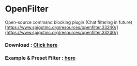 # OpenFilter
Open-source command blocking plugin (Chat filtering in future)
[https://www.spigotmc.org/resources/openfilter.33240/](https://www.spigotmc.org/resources/openfilter.33240/)


### Download : [Click here](https://github.com/UnnamedCheese/OpenFilter/raw/master/out/artifacts/OpenFilter/OpenFilter.jar) ###
### Example & Preset Filter : [here](https://github.com/UnnamedCheese/OpenFilter/tree/master/filter) ###
